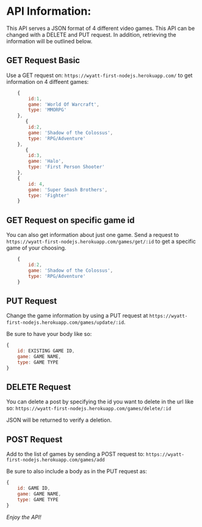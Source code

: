 # API Information:

This API serves a JSON format of 4 different video games. This API can be changed with a DELETE and PUT request. In addition, retrieving the information will be outlined below.


## GET Request Basic

Use a GET request on: ```https://wyatt-first-nodejs.herokuapp.com/``` to get information on 4 diffeent games:
```javascript
    {
        id:1,
        game: 'World Of Warcraft',
        type: 'MMORPG'
    },
       {
        id:2,
        game: 'Shadow of the Colossus',
        type: 'RPG/Adventure'
    },
       {
        id:3,
        game: 'Halo',
        type: 'First Person Shooter'
    },
    {
        id: 4,
        game: 'Super Smash Brothers',
        type: 'Fighter'
    }
```


## GET Request on specific game id

You can also get information about just one game. Send a request to ```https://wyatt-first-nodejs.herokuapp.com/games/get/:id``` to get a specific game of your choosing.

```javascript
    {
        id:2,
        game: 'Shadow of the Colossus',
        type: 'RPG/Adventure'
    }
```


## PUT Request 

Change the game information by using a PUT request at ```https://wyatt-first-nodejs.herokuapp.com/games/update/:id```.

Be sure to have your body like so: 
```javascript
{
    id: EXISTING GAME ID,
    game: GAME NAME,
    type: GAME TYPE
}
```


## DELETE Request

You can delete a post by specifying the id you want to delete in the url like so: ```https://wyatt-first-nodejs.herokuapp.com/games/delete/:id```

JSON will be returned to verify a deletion.



## POST Request

Add to the list of games by sending a POST request to: ```https://wyatt-first-nodejs.herokuapp.com/games/add```

Be sure to also include a body as in the PUT request as:
```javascript
{
    id: GAME ID,
    game: GAME NAME,
    type: GAME TYPE
}
```

*Enjoy the API!*